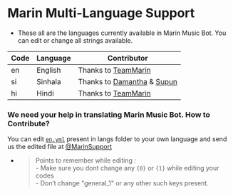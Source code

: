 # Marin Multi-Language Support

- These all are the languages currently available in Marin Music Bot. You can edit or change all strings available.

| Code | Language | Contributor |
|-|-------|-------|
| en | English | Thanks to [TeamMarin](https://t.me/TeamMarin)
| si | Sinhala  | Thanks to [Damantha](https://t.me/MrItzme) & [Supun](https://t.me/Supunma)
| hi | Hindi  | Thanks to [TeamMarin](https://t.me/TeamMarin)


### We need your help in translating Marin Music Bot. How to Contribute?

You can edit [`en.yml`](https://github.com/NotReallyShikhar/public/blob/master/strings/langs/en.yml) present in langs folder to your own language and send us the edited file at [@MarinSupport](https://t.me/MarinSupport)

- > Points to remember while editing : <br> - Make sure you dont change any `{0}` or `{1}` while editing your codes <br> - Don’t change "general_1" or any other such keys present.

